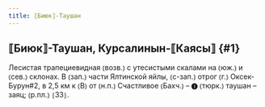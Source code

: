 ```yaml
---
title: ⟦Биюк⟧-Таушан
---
```

## ⟦Биюк⟧-Таушан, Курсалинын-⟦Каясы⟧ {#1}

Лесистая трапециевидная ⦅возв.⦆ с утесистыми скалами на ⦅юж.⦆ и ⦅сев.⦆ склонах. В ⦅зап.⦆ части Ялтинской яйлы, ⦅с-зап.⦆ отрог ⦅г.⦆ Оксек-Бурун#2, в 2,5 км к ⦅В⦆ от ⦅н.п.⦆ Счастливое ⦅Бахч.⦆ – ❶ ⦅тюрк.⦆ таушан – заяц; ⦅р.пл.⦆ ⦃З3⦄.
